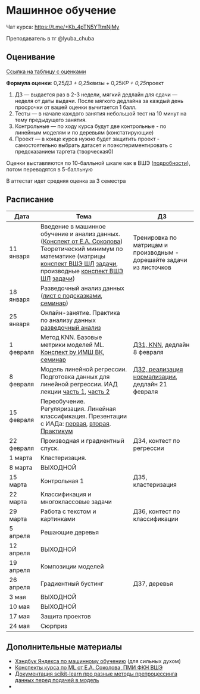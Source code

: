 # Машинное обучение

Чат курса: https://t.me/+Kb_4pTN5YTtmNjMy

Преподаватель в тг @lyuba_chuba

## Оценивание
[Ссылка на таблицу с оценками](https://docs.google.com/spreadsheets/d/1hQoJ9ReIdqRuwLB-XSkDWn-HM4nN6PTJiK7G2rjCZaE/edit?usp=sharing)

**Формула оценки**: 0,25*ДЗ + 0,25*квизы + 0,25*КР + 0,25*проект

1. ДЗ — выдается раз в 2-3 недели, мягкий дедлайн для сдачи — неделя от даты выдачи. После мягкого дедлайна за каждый день просрочки от вашей оценки вычитается 1 балл.
2. Тесты — в начале каждого занятия небольшой тест на 10 минут на тему предыдущего занятия. 
3. Контрольные — по ходу курса будут две контрольные - по линейным моделям и по деревьям (констатирующие)
4. Проект — в конце курса нужно будет защитить проект - самостоятельно выбрать датасет и поэкспериментировать с предсказанием таргета (творческая0)

Оценки выставляются по 10-балльной шкале как в ВШЭ ([подробности](https://www.hse.ru/studyspravka/Scale?ysclid=m1ngfy59pb473469014)), потом переводятся в 5-балльную

В аттестат идет средняя оценка за 3 семестра

## Расписание

| **Дата**   | **Тема**                                                                          | **ДЗ** |
|------------|-----------------------------------------------------------------------------------|--------|
| 11 января  | Введение в машинное обучение и анализ данных. ([Конспект от Е.А. Соколова](ml_intro/lecture01-intro_sokolov.pdf)) Теоретический минимум по математике (матрицы [конспект ВШЭ ШЛ](ml_intro/matrix_lecture.pdf) [задачи](ml_intro/matrix_tasks.pdf), производные [конспект ВШЭ ШЛ](ml_intro/derivative_lecture.pdf) [задачи](ml_intro/derivative_tasks.pdf)) |   Тренировка по матрицам и производным - дорешайте задачи из листочков  |
| 18 января  | Разведочный анализ данных ([лист с подсказками](EDA/EDA_Cheat_Sheet.pdf), [семинар](EDA/EDA.ipynb))                                                        |  |
| 25 января  | Онлайн-занятие. Практика по анализу данных [разведочный анализ](EDA/hw1.ipynb)    |        |
| 1 февраля  | Метод KNN. Базовые метрики моделей ML. [Конспект by ИМШ ВК](KNN/lecture0_1.pdf), [семинар](KNN/knn.ipynb)    |    [ДЗ1, KNN](KNN/hw_knn.ipynb), дедлайн 8 февраля    |
| 8 февраля  | Модель линейной регрессии. Подготовка данных для линейной регрессии. ИАД лекции [часть 1](linreg/linreg_sokolov1.pdf), [часть 2](linreg/linreg_sokolov2.pdf)            |    [ДЗ2, реализация нормализации](linreg/hw_normalize_standartize.ipynb), дедлайн 21 февраля   |
| 15 февраля  | Переобучение. Регуляризация. Линейная классификация. Презентации с ИАДа: [первая](lin_class/sokolov_linclass.pdf), [вторая](lin_class/sokolov_metrics.pdf). [Практикум](lin_class/practice.ipynb)        |        |
| 22 февраля | Производная и градиентный спуск.                                                  |    ДЗ4, контест по регрессии    |
| 1 марта | Кластеризация.                                                                    |        |
| 8 марта | ВЫХОДНОЙ                                                                       |        |
| 15 марта    | Контрольная 1                                                                      |    ДЗ5, кластеризация    |
| 22 марта   | Классификация и многоклассовые задачи                                             |        |
| 29 марта   | Работа с текстом и картинками                                                     |    ДЗ6, контест по классификации    |
| 5 апреля   | Решающие деревья                                                                  |        |
| 12 апреля   | ВЫХОДНОЙ                                                                          |        |
| 19 апреля  | Композиции моделей                                                                |        |
| 26 апреля  | Градиентный бустинг                                                               |    ДЗ7, деревья    |
| 3 мая  |    ВЫХОДНОЙ                                                              |        |
| 10 мая     | ВЫХОДНОЙ                                                                          |        |
| 17 мая     | Защита  проектов                                                                  |        |
| 24 мая     | Сюрприз                                                                           |        |


## Дополнительные материалы
- [Хэндбук Яндекса по машинному обучению](https://education.yandex.ru/handbook/ml) (для сильных духом)
- [Конспекты курса по ML от Е.А. Соколова, ПМИ ФКН ВШЭ](https://github.com/esokolov/ml-course-hse)
- [Документация scikit-learn про разные методы препроцессинга данных перед подачей в модель](https://scikit-learn.org/stable/modules/preprocessing.html)
- 
